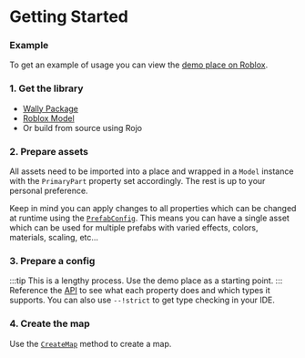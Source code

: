 # Getting Started

### Example
To get an example of usage you can view the [demo place on Roblox](https://www.roblox.com/games/15529154687/Genesis-Demo).

### 1. Get the library
- [Wally Package](#)
- [Roblox Model](https://www.roblox.com/library/15536843454/Genesis-Library)
- Or build from source using Rojo

### 2. Prepare assets
All assets need to be imported into a place and wrapped in a `Model` instance with the `PrimaryPart` property set accordingly. The rest is up to your personal preference.

Keep in mind you can apply changes to all properties which can be changed at runtime using the [`PrefabConfig`](/api/Genesis#PrefabConfig).
This means you can have a single asset which can be used for multiple prefabs with varied effects, colors, materials, scaling, etc...

### 3. Prepare a config
:::tip
This is a lengthy process. Use the demo place as a starting point.
:::
Reference the [API](/api/Genesis) to see what each property does and which types it supports. You can also use `--!strict` to get type checking in your IDE.

### 4. Create the map
Use the [`CreateMap`](/api/Genesis#CreateMap) method to create a map.